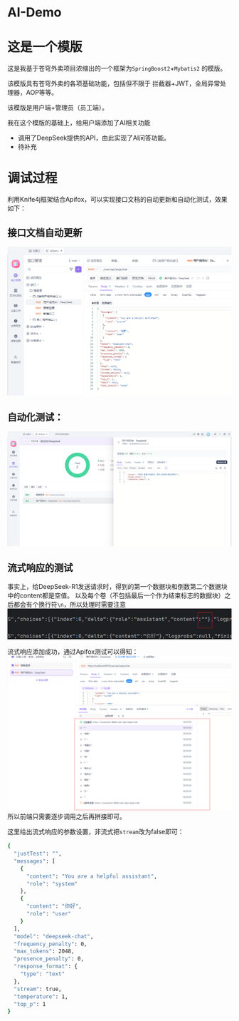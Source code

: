 # AI-Demo

# 这是一个模版

这是我基于苍穹外卖项目浓缩出的一个框架为`SpringBoost2`+`Mybatis2` 的模版。

该模版具有苍穹外卖的各项基础功能，包括但不限于 拦截器+JWT，全局异常处理器，AOP等等。

该模版是用户端+管理员（员工端）。

我在这个模版的基础上，给用户端添加了AI相关功能

- 调用了DeepSeek提供的API，由此实现了AI问答功能。
- 待补充



# 调试过程

利用Knife4j框架结合Apifox，可以实现接口文档的自动更新和自动化测试，效果如下：

## 接口文档自动更新

![image 0](assets/test1.png)

## 自动化测试：

![image 1](./assets/img1.png)

## 流式响应的测试
事实上，给DeepSeek-R1发送请求时，得到的第一个数据块和倒数第二个数据块中的content都是空值。
以及每个卷（不包括最后一个作为结束标志的数据块）之后都会有个换行符`\n`，所以处理时需要注意
![测试DeepSeek](assets/R1.png)

流式响应添加成功，通过Apifox测试可以得知：
![img.png](assets/img2.png)
所以前端只需要逐步调用之后再拼接即可。

这里给出流式响应的参数设置，非流式把`stream`改为false即可：
```bash
{  
  "justTest": "",
  "messages": [
    {
      "content": "You are a helpful assistant",
      "role": "system"
    },
    {
      "content": "你好",
      "role": "user"
    }
  ],
  "model": "deepseek-chat",
  "frequency_penalty": 0,
  "max_tokens": 2048,
  "presence_penalty": 0,
  "response_format": {
    "type": "text"
  },
  "stream": true,
  "temperature": 1,
  "top_p": 1
}
```